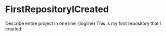 # FirstRepositoryICreated
Describe entire project in one line. (logline)  This is my first repository that I created.
